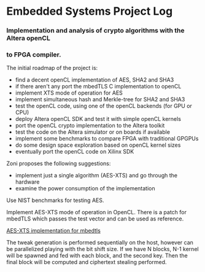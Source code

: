 # Embedded Systems Project Log
### Implementation and analysis of crypto algorithms with the Altera openCL
### to FPGA compiler.

The initial roadmap of the project is:

- find a decent openCL implementation of AES, SHA2 and SHA3
- if there aren't any port the mbedTLS C implementation to openCL
- implement XTS mode of operation for AES
- implement simultaneous hash and Merkle-tree for SHA2 and SHA3
- test the openCL code, using one of the openCL backends (for GPU or CPU)
- deploy Altera openCL SDK and test it with simple openCL kernels
- port the openCL crypto implementation to the Altera toolkit
- test the code on the Altera simulator or on boards if available
- implement some benchmarks to compare FPGA with traditional GPGPUs
- do some design space exploration based on openCL kernel sizes
- eventually port the openCL code on Xilinx SDK

Zoni proposes the following suggestions:

- implement just a single algorithm (AES-XTS) and go through the hardware
- examine the power consumption of the implementation

Use NIST benchmarks for testing AES.


Implement AES-XTS mode of operation in OpenCL.
There is a patch for mbedTLS which passes the test vector and can be used
as reference.

[AES-XTS implementation for mbedtls](https://github.com/ARMmbed/mbedtls/pull/414/files)

The tweak generation is performed sequentially on the host,
however can be parallelized playing with the bit shift size.
If we have N blocks, N-1 kernel will be spawned and fed with
each block, and the second key. Then the final block
will be computed and ciphertext stealing performed.

